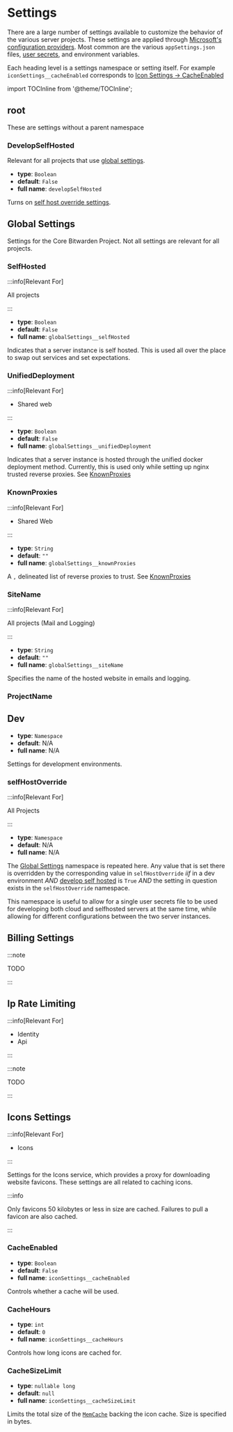# Settings

There are a large number of settings available to customize the behavior of the various server
projects. These settings are applied through
[Microsoft's configuration providers](https://learn.microsoft.com/en-us/aspnet/core/fundamentals/configuration/?view=aspnetcore-8.0).
Most common are the various `appSettings.json` files, [user secrets](../secrets/index.md), and
environment variables.

Each heading level is a settings namespace or setting itself. For example
`iconSettings__cacheEnabled` corresponds to [Icon Settings -> CacheEnabled](#cacheenabled)

import TOCInline from '@theme/TOCInline';

<TOCInline toc={toc} />

## root

These are settings without a parent namespace

### DevelopSelfHosted

Relevant for all projects that use [global settings](#global-settings).

- **type**: `Boolean`
- **default**: `False`
- **full name**: `developSelfHosted`

Turns on [self host override settings](#selfhostoverride).

## Global Settings

Settings for the Core Bitwarden Project. Not all settings are relevant for all projects.

### SelfHosted

:::info[Relevant For]

All projects

:::

- **type**: `Boolean`
- **default**: `False`
- **full name**: `globalSettings__selfHosted`

Indicates that a server instance is self hosted. This is used all over the place to swap out
services and set expectations.

### UnifiedDeployment

:::info[Relevant For]

- Shared web

:::

- **type**: `Boolean`
- **default**: `False`
- **full name**: `globalSettings__unifiedDeployment`

Indicates that a server instance is hosted through the unified docker deployment method. Currently,
this is used only while setting up nginx trusted reverse proxies. See
[KnownProxies](https://learn.microsoft.com/en-us/dotnet/api/microsoft.aspnetcore.builder.forwardedheadersoptions.knownproxies?view=aspnetcore-8.0#microsoft-aspnetcore-builder-forwardedheadersoptions-knownproxies)

### KnownProxies

:::info[Relevant For]

- Shared Web

:::

- **type**: `String`
- **default**: `""`
- **full name**: `globalSettings__knownProxies`

A `,` delineated list of reverse proxies to trust. See
[KnownProxies](https://learn.microsoft.com/en-us/dotnet/api/microsoft.aspnetcore.builder.forwardedheadersoptions.knownproxies?view=aspnetcore-8.0#microsoft-aspnetcore-builder-forwardedheadersoptions-knownproxies)

### SiteName

:::info[Relevant For]

All projects (Mail and Logging)

:::

- **type**: `String`
- **default**: `""`
- **full name**: `globalSettings__siteName`

Specifies the name of the hosted website in emails and logging.

### ProjectName

## Dev

- **type**: `Namespace`
- **default**: N/A
- **full name**: N/A

Settings for development environments.

### selfHostOverride

:::info[Relevant For]

All Projects

:::

- **type**: `Namespace`
- **default**: N/A
- **full name**: N/A

The [Global Settings](#global-settings) namespace is repeated here. Any value that is set there is
overridden by the corresponding value in `selfHostOverride` _iif_ in a dev environment _AND_
[develop self hosted](#developselfhosted) is `True` _AND_ the setting in question exists in the
`selfHostOverride` namespace.

This namespace is useful to allow for a single user secrets file to be used for developing both
cloud and selfhosted servers at the same time, while allowing for different configurations between
the two server instances.

## Billing Settings

:::note

TODO

:::

## Ip Rate Limiting

:::info[Relevant For]

- Identity
- Api

:::

:::note

TODO

:::

## Icons Settings

:::info[Relevant For]

- Icons

:::

Settings for the Icons service, which provides a proxy for downloading website favicons. These
settings are all related to caching icons.

:::info

Only favicons 50 kilobytes or less in size are cached. Failures to pull a favicon are also cached.

:::

### CacheEnabled

- **type**: `Boolean`
- **default**: `False`
- **full name**: `iconSettings__cacheEnabled`

Controls whether a cache will be used.

### CacheHours

- **type**: `int`
- **default**: `0`
- **full name**: `iconSettings__cacheHours`

Controls how long icons are cached for.

### CacheSizeLimit

- **type**: `nullable long`
- **default**: `null`
- **full name**: `iconSettings__cacheSizeLimit`

Limits the total size of the
[`MemCache`](https://learn.microsoft.com/en-us/dotnet/api/system.runtime.caching.memorycache?view=net-8.0)
backing the icon cache. Size is specified in bytes.
